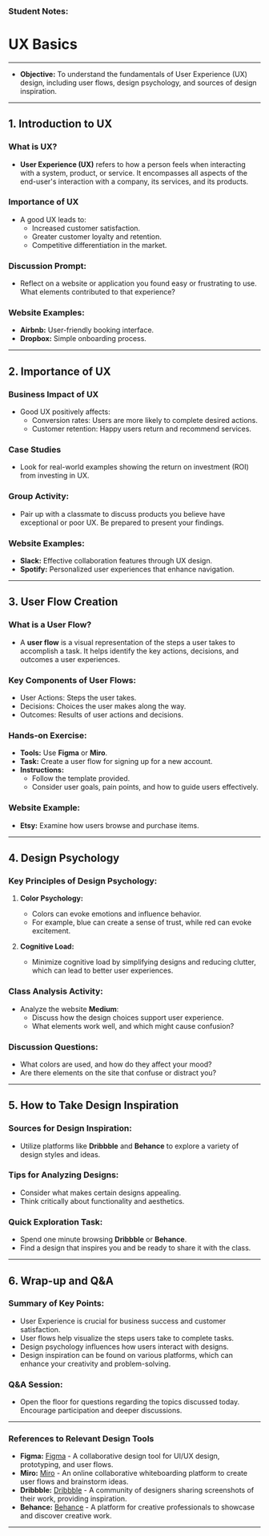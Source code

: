 ### Student Notes:

# UX Basics

---

- **Objective:** To understand the fundamentals of User Experience (UX) design, including user flows, design psychology, and sources of design inspiration.

---

## **1. Introduction to UX**

### **What is UX?**

- **User Experience (UX)** refers to how a person feels when interacting with a system, product, or service. It encompasses all aspects of the end-user's interaction with a company, its services, and its products.

### **Importance of UX**

- A good UX leads to:
  - Increased customer satisfaction.
  - Greater customer loyalty and retention.
  - Competitive differentiation in the market.

### **Discussion Prompt:**

- Reflect on a website or application you found easy or frustrating to use. What elements contributed to that experience?

### **Website Examples:**

- **Airbnb:** User-friendly booking interface.
- **Dropbox:** Simple onboarding process.

---

## **2. Importance of UX**

### **Business Impact of UX**

- Good UX positively affects:
  - Conversion rates: Users are more likely to complete desired actions.
  - Customer retention: Happy users return and recommend services.

### **Case Studies**

- Look for real-world examples showing the return on investment (ROI) from investing in UX.

### **Group Activity:**

- Pair up with a classmate to discuss products you believe have exceptional or poor UX. Be prepared to present your findings.

### **Website Examples:**

- **Slack:** Effective collaboration features through UX design.
- **Spotify:** Personalized user experiences that enhance navigation.

---

## **3. User Flow Creation**

### **What is a User Flow?**

- A **user flow** is a visual representation of the steps a user takes to accomplish a task. It helps identify the key actions, decisions, and outcomes a user experiences.

### **Key Components of User Flows:**

- User Actions: Steps the user takes.
- Decisions: Choices the user makes along the way.
- Outcomes: Results of user actions and decisions.

### **Hands-on Exercise:**

- **Tools:** Use **Figma** or **Miro**.
- **Task:** Create a user flow for signing up for a new account.
- **Instructions:**
  - Follow the template provided.
  - Consider user goals, pain points, and how to guide users effectively.

### **Website Example:**

- **Etsy:** Examine how users browse and purchase items.

---

## **4. Design Psychology**

### **Key Principles of Design Psychology:**

1. **Color Psychology:**

   - Colors can evoke emotions and influence behavior.
   - For example, blue can create a sense of trust, while red can evoke excitement.

2. **Cognitive Load:**
   - Minimize cognitive load by simplifying designs and reducing clutter, which can lead to better user experiences.

### **Class Analysis Activity:**

- Analyze the website **Medium**:
  - Discuss how the design choices support user experience.
  - What elements work well, and which might cause confusion?

### **Discussion Questions:**

- What colors are used, and how do they affect your mood?
- Are there elements on the site that confuse or distract you?

---

## **5. How to Take Design Inspiration**

### **Sources for Design Inspiration:**

- Utilize platforms like **Dribbble** and **Behance** to explore a variety of design styles and ideas.

### **Tips for Analyzing Designs:**

- Consider what makes certain designs appealing.
- Think critically about functionality and aesthetics.

### **Quick Exploration Task:**

- Spend one minute browsing **Dribbble** or **Behance**.
- Find a design that inspires you and be ready to share it with the class.

---

## **6. Wrap-up and Q&A**

### **Summary of Key Points:**

- User Experience is crucial for business success and customer satisfaction.
- User flows help visualize the steps users take to complete tasks.
- Design psychology influences how users interact with designs.
- Design inspiration can be found on various platforms, which can enhance your creativity and problem-solving.

### **Q&A Session:**

- Open the floor for questions regarding the topics discussed today. Encourage participation and deeper discussions.

---

### **References to Relevant Design Tools**

- **Figma:** [Figma](https://www.figma.com/) - A collaborative design tool for UI/UX design, prototyping, and user flows.
- **Miro:** [Miro](https://miro.com/) - An online collaborative whiteboarding platform to create user flows and brainstorm ideas.
- **Dribbble:** [Dribbble](https://dribbble.com) - A community of designers sharing screenshots of their work, providing inspiration.
- **Behance:** [Behance](https://www.behance.net) - A platform for creative professionals to showcase and discover creative work.

---
